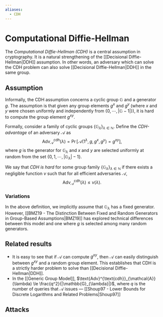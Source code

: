 ```yaml
---
aliases:
  - CDH
---
```

# Computational Diffie-Hellman
The *Computational Diffie-Hellman (CDH)* is a central assumption in cryptography. It is a natural strengthening of the [[Decisional Diffie-Hellman|DDH]] assumption. In other words, an adversary which can solve the CDH problem can also solve [[Decisional Diffie-Hellman|DDH]] in the same group.

## Assumption
Informally, the CDH assumption concerns a cyclic group $\mathbb{G}$ and a generator $g$. The assumption is that given any group elements $g^x$ and $g^y$ (where $x$ and $y$ were chosen uniformly and independently from $\{0, \cdots, |\mathbb{G} - 1|\}$), it is hard to compute the group element $g^{xy}$.

Formally, consider a family of cyclic groups $\{\mathbb{G}_{\lambda}\}_{\lambda \in \mathbb{N}}$. Define the *CDH-advantage* of an adversary $\mathcal{A}$ as $$\text{Adv}^{\text{cdh}}_{\mathcal{A}}(\lambda) = \Pr[\mathcal{A}(1^{\lambda},g,g^x, g^y)=g^{xy}],$$ where $g$ is the generator for $\mathbb{G}_{\lambda}$ and $x$ and $y$ are selected uniformly at random from the set $\{0, 1, \cdots, |\mathbb{G}_{\lambda}| - 1\}$.

We say that *CDH is hard* for some group family $\{\mathbb{G}_{\lambda}\}_{\lambda \in \mathbb{N}}$ if there exists a negligible function $\nu$ such that for all efficient adversaries $\mathcal{A}$, $$\text{Adv}^{\text{cdh}}_{\mathcal{A}}(\lambda) \le \nu(\lambda).$$

### Variations
In the above definition, we implicitly assume that $\mathbb{G}_{\lambda}$ has a fixed generator. However, [[BMZ19 - The Distinction Between Fixed and Random Generators in Group-Based Assumptions|BMZ19]] has explored technical differences between this model and one where $g$ is selected among many random generators.

## Related results
- It is easy to see that if $\mathcal{A}$ can compute $g^{xy}$, then $\mathcal{A}$ can easily distinguish between $g^{xy}$ and a random group element. This establishes that CDH is a strictly harder problem to solve than [[Decisional Diffie-Hellman|DDH]].
- In the [[Generic Group Model]], $\text{Adv}^{\text{cdh}}_{\mathcal{A}}(\lambda) \le \frac{q^2}{|\mathbb{G}_{\lambda}|}$, where $q$ is the number of queries that $\mathcal{A}$ issues — [[Shoup97 - Lower Bounds for Discrete Logarithms and Related Problems|Shoup97]]

## Attacks
